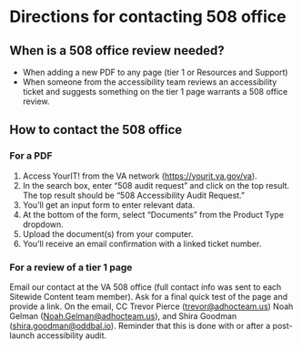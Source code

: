 # Directions for contacting 508 office

## When is a 508 office review needed?

- When adding a new PDF to any page (tier 1 or Resources and Support)
-	When someone from the accessibility team reviews an accessibility ticket and suggests something on the tier 1 page warrants a 508 office review.

## How to contact the 508 office

### For a PDF

1.  Access YourIT! from the VA network (https://yourit.va.gov/va).
2.	In the search box, enter “508 audit request” and click on the top result. The top result should be “508 Accessibility Audit Request.”
3.	You’ll get an input form to enter relevant data.
4.	At the bottom of the form, select “Documents” from the Product Type dropdown.
5.	Upload the document(s) from your computer.
6.	You’ll receive an email confirmation with a linked ticket number.

### For a review of a tier 1 page

Email our contact at the VA 508 office (full contact info was sent to each Sitewide Content team member). Ask for a final quick test of the page and provide a link. On the email, CC Trevor Pierce (trevor@adhocteam.us) Noah Gelman (Noah.Gelman@adhocteam.us), and Shira Goodman (shira.goodman@oddbal.io). Reminder that this is done with or after a post-launch accessibility audit.

